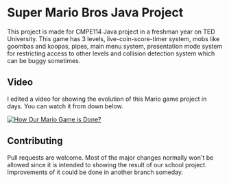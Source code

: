 # Super Mario Bros Java Project

This project is made for CMPE114 Java project in a freshman year on TED University. This game has 3 levels, live-coin-score-timer system, mobs like goombas and koopas, pipes, main menu system, presentation mode system for restricting access to other levels and collision detection system which can be buggy sometimes. 

## Video

I edited a video for showing the evolution of this Mario game project in days. You can watch it from down below.

[![How Our Mario Game is Done?](https://res.cloudinary.com/marcomontalbano/image/upload/v1653470941/video_to_markdown/images/youtube--6UP4jpDv2tU-c05b58ac6eb4c4700831b2b3070cd403.jpg)](https://www.youtube.com/watch?v=6UP4jpDv2tU "How Our Mario Game is Done?")


## Contributing
Pull requests are welcome. Most of the major changes normally won't be allowed since it is intended to showing the result of our school project. Improvements of it could be done in another branch someday.


